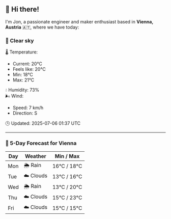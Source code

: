 ## 👋 Hi there!

I'm Jon, a passionate engineer and maker enthusiast based in **Vienna, Austria** 🇦🇹, where we have today:

### 🌙 Clear sky 

🌡️ Temperature: 
* Current: 20°C
* Feels like: 20°C
* Min: 18°C 
* Max: 21°C  

💧 Humidity: 73%  
🌬️ Wind: 
* Speed: 7 km/h 
* Direction: S  

🕒 Updated: 2025-07-06 01:37 UTC

---

### 📅 5-Day Forecast for Vienna

| Day | Weather | Min / Max |
|-----|---------|------------|
| Mon | 🌦️ Rain | 16°C / 18°C |
| Tue | ☁️ Clouds | 13°C / 16°C |
| Wed | 🌦️ Rain | 13°C / 20°C |
| Thu | ☁️ Clouds | 15°C / 23°C |
| Fri | ☁️ Clouds | 15°C / 15°C |
